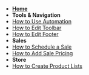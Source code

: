 <!-- docs/_sidebar.md -->

* **[**Home**](/)**
* **Tools & Navigation**
* [How to Use Automation](automation.md)
* [How to Edit Toolbar](Toolbar.md)
* [How to Edit Footer](Footer.md)
* **Sales**
* [How to Schedule a Sale](sale.md)
* [How to Add Sale Pricing](single_item_sale.md)
* **Store**
* [How to Create Product Lists](product_lists.md)
